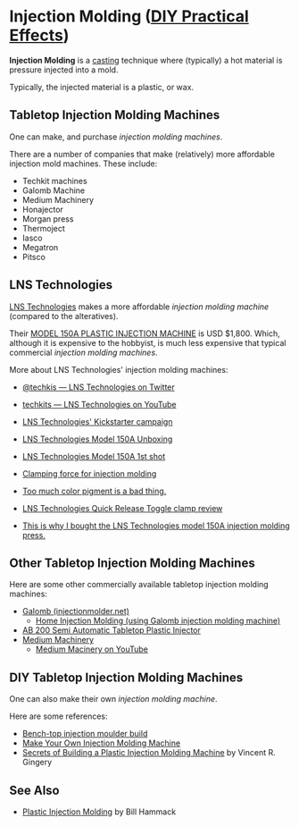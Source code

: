 # Injection Molding ([DIY Practical Effects](../../README.md))

**Injection Molding** is a [casting](../casting/README.md) technique where (typically) a hot material is pressure injected into a mold.

Typically, the injected material is a plastic, or wax.

## Tabletop Injection Molding Machines

One can make, and purchase _injection molding machines_.

There are a number of companies that make (relatively) more affordable injection mold machines.
These include:

* Techkit machines
* Galomb Machine
* Medium Machinery
* Honajector
* Morgan press
* Thermoject
* Iasco
* Megatron
* Pitsco

## LNS Technologies

[LNS Technologies](https://www.techkits.com/) makes a more affordable _injection molding machine_ (compared to the alteratives).

Their [MODEL 150A PLASTIC INJECTION MACHINE](https://www.techkits.com/products/model-150a/) is USD $1,800.
Which, although it is expensive to the hobbyist, is much less expensive that typical commercial _injection molding machines_.

More about LNS Technologies' injection molding machines:

* [@techkis — LNS Technologies on Twitter](https://twitter.com/techkits)
* [techkits — LNS Technologies on YouTube](https://www.youtube.com/channel/UCPTqysc4ojrWqedYJ_5rKdw)
* [LNS Technologies' Kickstarter campaign](https://www.kickstarter.com/projects/210417487/bench-model-plastic-injection-machine)

* [LNS Technologies Model 150A Unboxing](https://youtu.be/GoIIUGcbw0o)
* [LNS Technologies Model 150A 1st shot](https://youtu.be/5_UnthpIA0w)
* [Clamping force for injection molding](https://youtu.be/frQ3TNdXjL8)
* [Too much color pigment is a bad thing.](https://youtu.be/NYWjeZ5aeoQ)
* [LNS Technologies Quick Release Toggle clamp review](https://youtu.be/HS9rrfiTolA)
* [This is why I bought the LNS Technologies model 150A injection molding press.](https://youtu.be/UXWZC6NcaGg)

## Other Tabletop Injection Molding Machines

Here are some other commercially available tabletop injection molding machines:

* [Galomb (injectionmolder.net)](https://www.injectionmolder.net/)
  * [Home Injection Molding (using Galomb injection molding machine)](https://www.instructables.com/id/Home-Injection-Molding/)
* [AB 200 Semi Automatic Tabletop Plastic Injector](https://youtu.be/ExLfM8JZaTU)
* [Medium Machinery](https://www.mediummachinery.com/)
  * [Medium Macinery on YouTube](https://www.youtube.com/channel/UCzLVq5wbm6A1oceAiOUK5uA)

## DIY Tabletop Injection Molding Machines

One can also make their own _injection molding machine_.

Here are some references:

* [Bench-top injection moulder build](https://youtu.be/nefLfhUaODM)
* [Make Your Own Injection Molding Machine](https://makezine.com/projects/make-41-tinkering-toys/diy-injection-molding/)
* [Secrets of Building a Plastic Injection Molding Machine](https://www.goodreads.com/book/show/1351973.Secrets_of_Building_a_Plastic_Injection_Molding_Machine) by Vincent R. Gingery

## See Also
* [Plastic Injection Molding](https://youtu.be/RMjtmsr3CqA) by Bill Hammack

